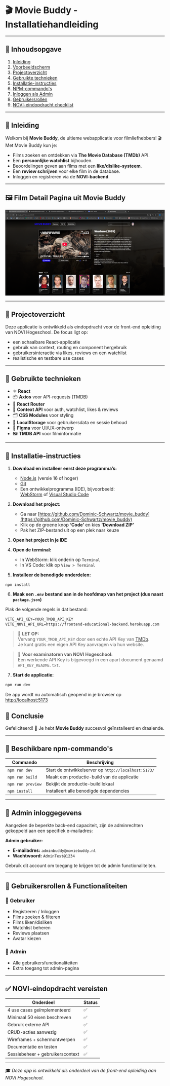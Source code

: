 # 🎬 Movie Buddy - Installatiehandleiding

---

## 📖 Inhoudsopgave

1. [Inleiding](#-inleiding)
2. [Voorbeeldscherm](#-film-detail-pagina-uit-movie-buddy)
3. [Projectoverzicht](#-projectoverzicht)
4. [Gebruikte technieken](#-gebruikte-technieken)
5. [Installatie-instructies](#-installatie-instructies)
6. [NPM-commando's](#-beschikbare-npm-commando's)
7. [Inloggen als Admin](#-inloggen-als-admin)
8. [Gebruikersrollen](#-gebruikersrollen--functionaliteiten)
9. [NOVI-eindopdracht checklist](#-novi-eindopdracht-vereisten)

---

## 📌 Inleiding
Welkom bij **Movie Buddy**, de ultieme webapplicatie voor filmliefhebbers! 🎬
Met Movie Buddy kun je:
- Films zoeken en ontdekken via **The Movie Database (TMDb)** API.
- Een **persoonlijke watchlist** bijhouden.
- Beoordelingen geven aan films met een **like/dislike-systeem**.
- Een **review schrijven** voor elke film in de database.
- Inloggen en registreren via de **NOVI-backend**.

---

## 🖼️ Film Detail Pagina uit Movie Buddy
![screenshot-detailpage.png](src/assets/images/screenshot-detailpage.png)

---

## 🚀 Projectoverzicht

Deze applicatie is ontwikkeld als eindopdracht voor de front-end opleiding van NOVI Hogeschool. De focus ligt op:
- een schaalbare React-applicatie
- gebruik van context, routing en component hergebruik
- gebruikersinteractie via likes, reviews en een watchlist
- realistische en testbare use cases

---

## 🧰 Gebruikte technieken

- ⚛️ **React**
- 📦 **Axios** voor API-requests (TMDB)
- 🧭 **React Router**
- 🧠 **Context API** voor auth, watchlist, likes & reviews
- 🗂 **CSS Modules** voor styling
- 🔐 **LocalStorage** voor gebruikersdata en sessie behoud
- 📐 **Figma** voor UI/UX-ontwerp
- 🖼️ **TMDB API** voor filminformatie

---

## 🔧 Installatie-instructies

1. **Download en installeer eerst deze programma’s:**
    - [Node.js](https://nodejs.org/) (versie 16 of hoger)
    - [Git](https://git-scm.com/)
    - Een ontwikkelprogramma (IDE), bijvoorbeeld:  
      [WebStorm](https://www.jetbrains.com/webstorm/) of [Visual Studio Code](https://code.visualstudio.com/)

2. **Download het project:**
    - Ga naar [https://github.com/Dominic-Schwartz/movie_buddy](https://github.com/Dominic-Schwartz/movie_buddy)
    - Klik op de groene knop **‘Code’** en kies **‘Download ZIP’**
    - Pak het ZIP-bestand uit op een plek naar keuze

3. **Open het project in je IDE**

4. **Open de terminal:**
    - In WebStorm: klik onderin op `Terminal`
    - In VS Code: klik op `View > Terminal`

5. **Installeer de benodigde onderdelen:**

```bash
npm install
```

6. **Maak een `.env` bestand aan in de hoofdmap van het project (dus naast `package.json`)**

Plak de volgende regels in dat bestand:

```env
VITE_API_KEY=YOUR_TMDB_API_KEY
VITE_NOVI_API_URL=https://frontend-educational-backend.herokuapp.com
```

> 🔑 **LET OP:**  
> Vervang `YOUR_TMDB_API_KEY` door een echte API Key van [TMDb](https://www.themoviedb.org/).  
> Je kunt gratis een eigen API Key aanvragen via hun website.

> 🧪 **Voor examinatoren van NOVI Hogeschool:**  
> Een werkende API Key is bijgevoegd in een apart document genaamd `API_KEY_README.txt`.

7. **Start de applicatie:**

```bash
npm run dev
```

De app wordt nu automatisch geopend in je browser op [http://localhost:5173](http://localhost:5173)
## 🎯 Conclusie
Gefeliciteerd! 🎉 Je hebt **Movie Buddy** succesvol geïnstalleerd en draaiende.

---

## 📜 Beschikbare npm-commando's

| Commando       | Beschrijving |
|---------------|-------------|
| `npm run dev` | Start de ontwikkelserver op `http://localhost:5173/` |
| `npm run build` | Maakt een productie-build van de applicatie |
| `npm run preview` | Bekijkt de productie-build lokaal |
| `npm install` | Installeert alle benodigde dependencies |

---

## 🔐 Admin inloggegevens

Aangezien de beperkte back-end capaciteit, zijn de adminrechten gekoppeld aan een specifiek e-mailadres:

**Admin gebruiker:**
- **E-mailadres:** `adminbuddy@moviebuddy.nl`
- **Wachtwoord:** `AdminTest@1234`

Gebruik dit account om toegang te krijgen tot de admin functionaliteiten.

---

## 👥 Gebruikersrollen & Functionaliteiten

### 🔹 Gebruiker
- Registreren / Inloggen
- Films zoeken & filteren
- Films liken/disliken
- Watchlist beheren
- Reviews plaatsen
- Avatar kiezen

### 🔸 Admin
- Alle gebruikersfunctionaliteiten
- Extra toegang tot admin-pagina

---

## ✅ NOVI-eindopdracht vereisten

| Onderdeel                         | Status |
|----------------------------------|--------|
| 4 use cases geïmplementeerd     | ✅     |
| Minimaal 50 eisen beschreven    | ✅     |
| Gebruik externe API             | ✅     |
| CRUD-acties aanwezig            | ✅     |
| Wireframes + schermontwerpen    | ✅     |
| Documentatie en testen          | ✅     |
| Sessiebeheer + gebruikerscontext | ✅     |

---

🎓 *Deze app is ontwikkeld als onderdeel van de front-end opleiding aan NOVI Hogeschool.*